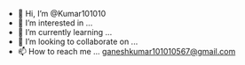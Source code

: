 - 👋 Hi, I’m @Kumar101010
- 👀 I’m interested in ...
- 🌱 I’m currently learning ...
- 💞️ I’m looking to collaborate on ...
- 📫 How to reach me ... ganeshkumar101010567@gmail.com

<!---
Kumar101010/Kumar101010 is a ✨ special ✨ repository because its `README.md` (this file) appears on your GitHub profile.
You can click the Preview link to take a look at your changes.
--->
